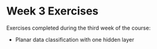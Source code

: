 # Week 3 Exercises

Exercises completed during the third week of the course:
* Planar data classification with one hidden layer